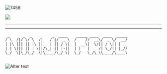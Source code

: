 ![7456](https://github.com/rbuwaENG/Ninja_frog/assets/108114222/62fc93dc-baf0-4693-b438-f2eba79b5f70)



<a href="https://sites.google.com/view/thef1nals"><img src="https://cdn.discordapp.com/attachments/916300550801330197/1184972499461607465/image.png?ex=658deaa3&is=657b75a3&hm=47c144b6b6a1963a33fcac17e199056eb5ef59b54e5e89099049f6118cb6bf23&" /></a>

---


---





```
 _      _  _         _  ____    _____ ____  ____  _____
/ \  /|/ \/ \  /|   / |/  _ \  /    //  __\/  _ \/  __/
| |\ ||| || |\ ||   | || / \|  |  __\|  \/|| / \|| |  _
| | \||| || | \||/\_| || |-||  | |   |    /| \_/|| |_//
\_/  \|\_/\_/  \|\____/\_/ \|  \_/   \_/\_\\____/\____\
                                                       
```

![Alter text](https://blogger.googleusercontent.com/img/b/R29vZ2xl/AVvXsEgOgqntq3zzd__15XBseuu7HvnbFiqOKdxclkVm--Bnmf3jhJ64ihfXDTIPiUXGa33xX9rzxs4D8wEGxJool-dbwllIuVxytED124Be6jLqjGngB1wn85Ns8KF9EpI_gouyk5V8rAIAieOk1w72y4eV1U0xWH7X61ITJiC3TMq_5FOf0FOmN2RiGCFn5Q/s16000/1XeQny.gif)
